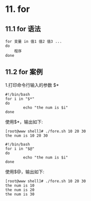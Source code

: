 # 11. for

## 11.1 for 语法
```
for 变量 in 值1 值2 值3 ...
do
    程序
done
```

## 11.2 for 案例
1.打印命令行输入的参数 $*

```
#!/bin/bash
for i in "$*"
do
        echo "the num is $i"
done
```

使用$*，输出如下:

```
[root@www shell]# ./fore.sh 10 20 30
the num is 10 20 30
```

```
#!/bin/bash
for i in "$@"
do
        echo "the num is $i"
done
```

使用$@，输出如下:
```
[root@www shell]# ./fore.sh 10 20 30
the num is 10
the num is 20
the num is 30
```